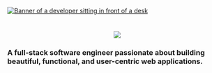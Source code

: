 [<img src="https://github.com/{asifalam-thegr8}/{asifalam-thegr8}/blob/main/software-developer.png" alt="Banner of a developer sitting in front of a desk">](https://user-images.githubusercontent.com/74038190/212257454-16e3712e-945a-4ca2-b238-408ad0bf87e6.gif)

<h1 align="center">
    <img src="https://readme-typing-svg.herokuapp.com/?font=Inter&size=48&center=true&vCenter=true&width=500&height=70&color=4493F8&duration=4000&lines=Hi+There!+👋;+I'm+ASIF+ALAM !!;" />
</h1>

### A full-stack software engineer passionate about building beautiful, functional, and user-centric web applications.
